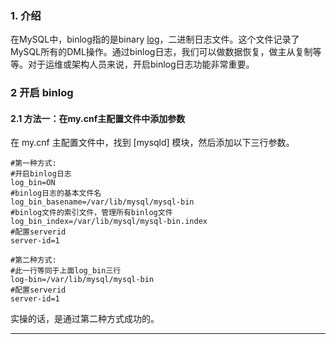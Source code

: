 ### 1.  介绍

在MySQL中，binlog指的是binary [log](https://so.csdn.net/so/search?q=log&spm=1001.2101.3001.7020)，二进制日志文件。这个文件记录了MySQL所有的DML操作。通过binlog日志，我们可以做数据恢复，做主从复制等等。对于运维或架构人员来说，开启binlog日志功能非常重要。

### 2 开启 binlog

#### 2.1 方法一：在my.cnf主配置文件中添加参数

在 my.cnf 主配置文件中，找到 [mysqld] 模块，然后添加以下三行参数。

```
#第一种方式:
#开启binlog日志
log_bin=ON
#binlog日志的基本文件名
log_bin_basename=/var/lib/mysql/mysql-bin
#binlog文件的索引文件，管理所有binlog文件
log_bin_index=/var/lib/mysql/mysql-bin.index
#配置serverid
server-id=1

#第二种方式:
#此一行等同于上面log_bin三行
log-bin=/var/lib/mysql/mysql-bin
#配置serverid
server-id=1
```

实操的话，是通过第二种方式成功的。

---

